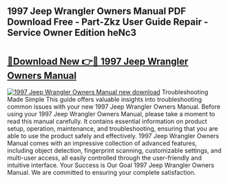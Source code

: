 ## 1997 Jeep Wrangler Owners Manual PDF Download Free - Part-Zkz User Guide Repair - Service Owner Edition heNc3

# <h2><a href="http://bc20151.oget.top/?id=1997+Jeep+Wrangler+Owners+Manual">🔗Download New 👉🔴 1997 Jeep Wrangler Owners Manual</a></h2>

[![1997 Jeep Wrangler Owners Manual new download](https://i.imgur.com/5g1atiW.png)](http://bc20151.oget.top/?id=1997+Jeep+Wrangler+Owners+Manual)
Troubleshooting Made Simple This guide offers valuable insights into troubleshooting common issues with your new 1997 Jeep Wrangler Owners Manual. Before using your 1997 Jeep Wrangler Owners Manual, please take a moment to read this manual carefully. It contains essential information on product setup, operation, maintenance, and troubleshooting, ensuring that you are able to use the product safely and effectively. 1997 Jeep Wrangler Owners Manual comes with an impressive collection of advanced features, including object detection, fingerprint scanning, customizable settings, and multi-user access, all easily controlled through the user-friendly and intuitive interface. Your Success is Our Goal 1997 Jeep Wrangler Owners Manual. We are committed to ensuring your complete satisfaction.
